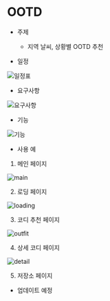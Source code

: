 # OOTD

- 주제
  - 지역 날씨, 상황별 OOTD 추천


- 일정

![일정표](https://user-images.githubusercontent.com/90664405/236689278-6b3a984c-5312-4a61-bff7-977db11e425e.png)


- 요구사항

![요구사항](https://user-images.githubusercontent.com/90664405/236689405-d144f826-0b79-40f1-a07f-db0cbe60db6d.png)

- 기능

![기능](https://user-images.githubusercontent.com/90664405/236689406-b1aae183-a1f3-4c09-803c-79a1ff3e245e.png)

- 사용 예

1. 메인 페이지

![main](https://user-images.githubusercontent.com/90664405/236689579-72f9f703-d675-45a2-ac05-ab0f1c773325.png)

2. 로딩 페이지

![loading](https://user-images.githubusercontent.com/90664405/236689584-24d5bc49-7bc6-4f2a-95d2-fcdf25b6706a.png)

3. 코디 추천 페이지

![outfit](https://user-images.githubusercontent.com/90664405/236689592-4375070c-89b5-4124-8d2f-4f2e02ce6331.png)

4. 상세 코디 페이지

![detail](https://user-images.githubusercontent.com/90664405/236689599-9301073d-d131-4878-9ba1-c9e9f4f79d93.png)

5. 저장소 페이지
 
 - 업데이트 예정


